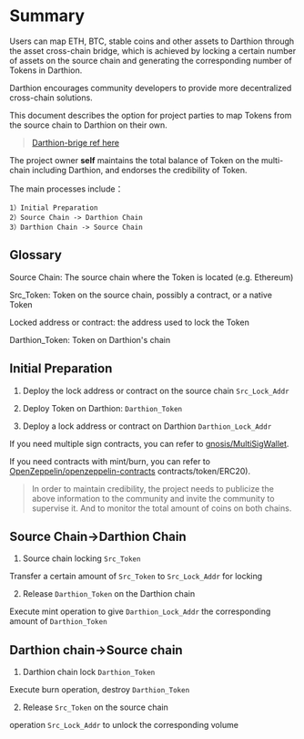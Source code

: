 # Summary

Users can map ETH, BTC, stable coins and other assets to Darthion through the asset cross-chain bridge, which is achieved by locking a certain number of assets on the source chain and generating the corresponding number of Tokens in Darthion.

Darthion encourages community developers to provide more decentralized cross-chain solutions.

This document describes the option for project parties to map Tokens from the source chain to Darthion on their own.

> [Darthion-brige ref here](./bridge2.md)

The project owner **self** maintains the total balance of Token on the multi-chain including Darthion, and endorses the credibility of Token.

The main processes include：

```
1）Initial Preparation
2）Source Chain -> Darthion Chain
3）Darthion Chain -> Source Chain
```

## Glossary 

Source Chain: The source chain where the Token is located (e.g. Ethereum)

Src_Token: Token on the source chain, possibly a contract, or a native Token

Locked address or contract: the address used to lock the Token

Darthion_Token: Token on Darthion's chain
## Initial Preparation

1) Deploy the lock address or contract on the source chain `Src_Lock_Addr`

2) Deploy Token on Darthion: `Darthion_Token`

3) Deploy a lock address or contract on Darthion `Darthion_Lock_Addr`

If you need multiple sign contracts, you can refer to [gnosis/MultiSigWallet](https://github.com/gnosis/MultiSigWallet).

If you need contracts with mint/burn, you can refer to [OpenZeppelin/openzeppelin-contracts](https://github.com/OpenZeppelin/openzeppelin-contracts/tree/master/) contracts/token/ERC20).


> In order to maintain credibility, the project needs to publicize the above information to the community and invite the community to supervise it. And to monitor the total amount of coins on both chains.

## Source Chain->Darthion Chain

1) Source chain locking `Src_Token`

Transfer a certain amount of `Src_Token` to `Src_Lock_Addr` for locking

2) Release `Darthion_Token` on the Darthion chain

Execute mint operation to give `Darthion_Lock_Addr` the corresponding amount of `Darthion_Token`

## Darthion chain->Source chain

1) Darthion chain lock `Darthion_Token`

Execute burn operation, destroy `Darthion_Token`

2) Release `Src_Token` on the source chain

operation `Src_Lock_Addr` to unlock the corresponding volume